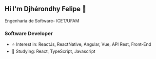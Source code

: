 ## Hi I'm Djhérondhy Felipe :floppy_disk:

Engenharia de Software- ICET/UFAM

### Software Developer
* :star: Interest in: ReactJs, ReactNative, Angular, Vue, API Rest, Front-End
* :mag_right: Studying: React, TypeScript, Javascript

